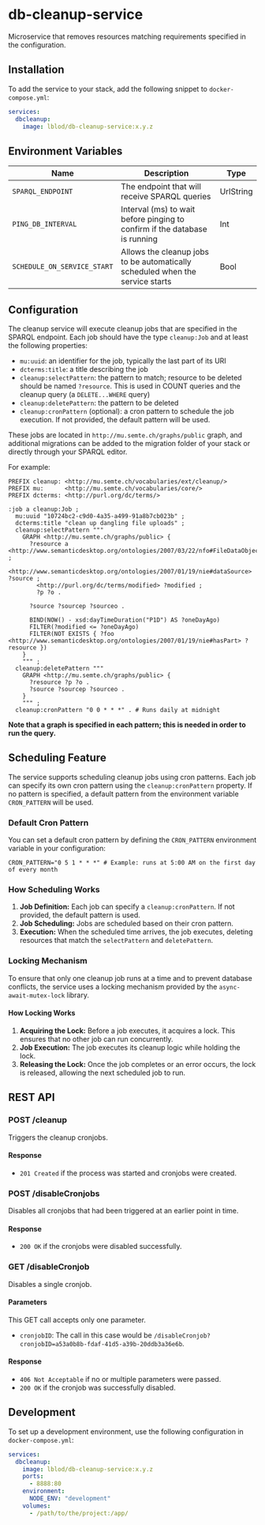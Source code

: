 # db-cleanup-service

Microservice that removes resources matching requirements specified in the configuration.

## Installation

To add the service to your stack, add the following snippet to `docker-compose.yml`:

```yaml
services:
  dbcleanup:
    image: lblod/db-cleanup-service:x.y.z
```

## Environment Variables

| Name                        | Description                                                                   | Type      |
| --------------------------- | ----------------------------------------------------------------------------- | ---------
| `SPARQL_ENDPOINT`           | The endpoint that will receive SPARQL queries                                 | UrlString |
| `PING_DB_INTERVAL`          | Interval (ms) to wait before pinging to confirm if the database is running    | Int       |
| `SCHEDULE_ON_SERVICE_START` | Allows the cleanup jobs to be automatically scheduled when the service starts | Bool      |

## Configuration

The cleanup service will execute cleanup jobs that are specified in the SPARQL endpoint. Each job should have the type `cleanup:Job` and at least the following properties:
- `mu:uuid`: an identifier for the job, typically the last part of its URI
- `dcterms:title`: a title describing the job
- `cleanup:selectPattern`: the pattern to match; resource to be deleted should be named `?resource`. This is used in COUNT queries and the cleanup query (a `DELETE...WHERE` query)
- `cleanup:deletePattern`: the pattern to be deleted
- `cleanup:cronPattern` (optional): a cron pattern to schedule the job execution. If not provided, the default pattern will be used.

These jobs are located in `http://mu.semte.ch/graphs/public` graph, and additional migrations can be added to the migration folder of your stack or directly through your SPARQL editor.

For example:

```sparql
PREFIX cleanup: <http://mu.semte.ch/vocabularies/ext/cleanup/>
PREFIX mu:      <http://mu.semte.ch/vocabularies/core/>
PREFIX dcterms: <http://purl.org/dc/terms/>

:job a cleanup:Job ;
  mu:uuid "10724bc2-c9d0-4a35-a499-91a8b7cb023b" ;
  dcterms:title "clean up dangling file uploads" ;
  cleanup:selectPattern """
    GRAPH <http://mu.semte.ch/graphs/public> {
      ?resource a <http://www.semanticdesktop.org/ontologies/2007/03/22/nfo#FileDataObject> ;
        <http://www.semanticdesktop.org/ontologies/2007/01/19/nie#dataSource> ?source ;
        <http://purl.org/dc/terms/modified> ?modified ;
        ?p ?o .

      ?source ?sourcep ?sourceo .

      BIND(NOW() - xsd:dayTimeDuration("P1D") AS ?oneDayAgo)
      FILTER(?modified <= ?oneDayAgo)
      FILTER(NOT EXISTS { ?foo <http://www.semanticdesktop.org/ontologies/2007/01/19/nie#hasPart> ?resource })
    }
    """ ;
  cleanup:deletePattern """
    GRAPH <http://mu.semte.ch/graphs/public> {
      ?resource ?p ?o .
      ?source ?sourcep ?sourceo .
    }
    """ ;
  cleanup:cronPattern "0 0 * * *" . # Runs daily at midnight
```

**Note that a graph is specified in each pattern; this is needed in order to run the query.**

## Scheduling Feature

The service supports scheduling cleanup jobs using cron patterns. Each job can specify its own cron pattern using the `cleanup:cronPattern` property. If no pattern is specified, a default pattern from the environment variable `CRON_PATTERN` will be used.

### Default Cron Pattern

You can set a default cron pattern by defining the `CRON_PATTERN` environment variable in your configuration:

```env
CRON_PATTERN="0 5 1 * * *" # Example: runs at 5:00 AM on the first day of every month
```

### How Scheduling Works

1. **Job Definition:** Each job can specify a `cleanup:cronPattern`. If not provided, the default pattern is used.
2. **Job Scheduling:** Jobs are scheduled based on their cron pattern.
3. **Execution:** When the scheduled time arrives, the job executes, deleting resources that match the `selectPattern` and `deletePattern`.

### Locking Mechanism

To ensure that only one cleanup job runs at a time and to prevent database conflicts, the service uses a locking mechanism provided by the `async-await-mutex-lock` library.

#### How Locking Works

1. **Acquiring the Lock:** Before a job executes, it acquires a lock. This ensures that no other job can run concurrently.
2. **Job Execution:** The job executes its cleanup logic while holding the lock.
3. **Releasing the Lock:** Once the job completes or an error occurs, the lock is released, allowing the next scheduled job to run.

## REST API

### POST /cleanup

Triggers the cleanup cronjobs.

#### Response

- `201 Created` if the process was started and cronjobs were created.

### POST /disableCronjobs

Disables all cronjobs that had been triggered at an earlier point in time.

#### Response

- `200 OK` if the cronjobs were disabled successfully.

### GET /disableCronjob

Disables a single cronjob.

#### Parameters

This GET call accepts only one parameter.

- `cronjobID`: The call in this case would be `/disableCronjob?cronjobID=a53a0b8b-fdaf-41d5-a39b-20ddb3a36e6b`.

#### Response

- `406 Not Acceptable` if no or multiple parameters were passed.
- `200 OK` if the cronjob was successfully disabled.

## Development

To set up a development environment, use the following configuration in `docker-compose.yml`:

```yaml
services:
  dbcleanup:
    image: lblod/db-cleanup-service:x.y.z
    ports:
      - 8888:80
    environment:
      NODE_ENV: "development"
    volumes:
      - /path/to/the/project:/app/
```
